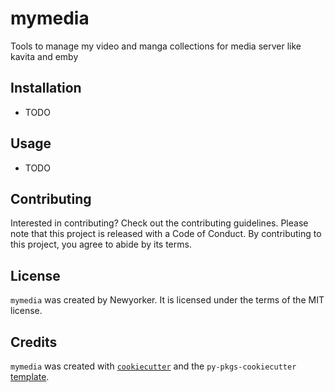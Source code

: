 # mymedia

Tools to manage my video and manga collections for media server like kavita and emby

## Installation

- TODO

## Usage

- TODO

## Contributing

Interested in contributing? Check out the contributing guidelines. Please note that this project is released with a Code of Conduct. By contributing to this project, you agree to abide by its terms.

## License

`mymedia` was created by Newyorker. It is licensed under the terms of the MIT license.

## Credits

`mymedia` was created with [`cookiecutter`](https://cookiecutter.readthedocs.io/en/latest/) and the `py-pkgs-cookiecutter` [template](https://github.com/py-pkgs/py-pkgs-cookiecutter).

